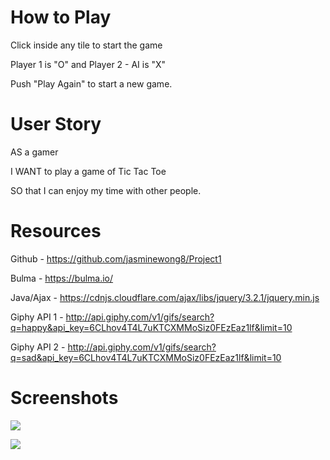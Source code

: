 # How to Play

Click inside any tile to start the game

Player 1 is "O" and Player 2 - AI is "X"

Push "Play Again" to start a new game.

# User Story

AS a gamer

I WANT to play a game of Tic Tac Toe

SO that I can enjoy my time with other people.

# Resources

Github - https://github.com/jasminewong8/Project1

Bulma - https://bulma.io/

Java/Ajax - https://cdnjs.cloudflare.com/ajax/libs/jquery/3.2.1/jquery.min.js

Giphy API 1 - http://api.giphy.com/v1/gifs/search?q=happy&api_key=6CLhov4T4L7uKTCXMMoSiz0FEzEaz1lf&limit=10

Giphy API 2 - http://api.giphy.com/v1/gifs/search?q=sad&api_key=6CLhov4T4L7uKTCXMMoSiz0FEzEaz1lf&limit=10

# Screenshots

![](assets/Marvel%20Tic%20Tac%20Toe%20Before.png)

![](assets/Marvel%20Tic%20Tac%20Toe%20After.png)